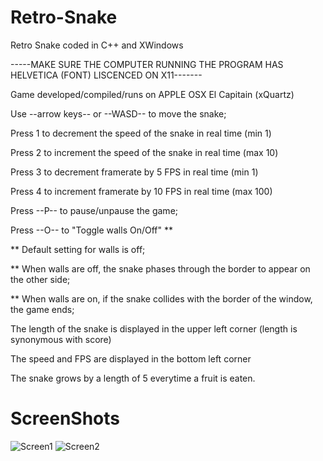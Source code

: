 # Retro-Snake
Retro Snake coded in C++ and XWindows


-----MAKE SURE THE COMPUTER RUNNING THE PROGRAM HAS HELVETICA (FONT) LISCENCED ON X11-------

Game developed/compiled/runs on APPLE OSX El Capitain (xQuartz) 

Use --arrow keys-- or --WASD-- to move the snake;

Press 1 to decrement the speed of the snake in real time (min 1)

Press 2 to increment the speed of the snake in real time (max 10)

Press 3 to decrement framerate by 5 FPS in real time (min 1)

Press 4 to increment framerate by 10 FPS in real time (max 100)


Press --P-- to pause/unpause the game;

Press --O-- to "Toggle walls On/Off" **

** Default setting for walls is off;

** When walls are off, the snake phases through the border to appear on the other side;

** When walls are on, if the snake collides with the border of the window, the game ends;



The length of the snake is displayed in the upper left corner (length is synonymous with score)

The speed and FPS are displayed in the bottom left corner

The snake grows by a length of 5 everytime a fruit is eaten.

# ScreenShots

![Screen1](http://i.imgur.com/Y5dGOY1.png?1 "Screen1")
![Screen2](http://i.imgur.com/Y31D8qi.png?1 "Screen2")
